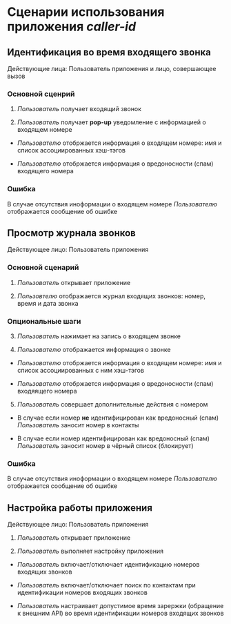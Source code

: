 # Сценарии использования приложения _caller-id_

## Идентификация во время входящего звонка

Действующие лица: Пользователь приложения и лицо, совершающее вызов

### Основной сценрий

1. _Пользователь_ получает входящий звонок

2. _Пользователь_ получает **pop-up** уведомление с информацией о входящем номере

  - _Пользователю_ отобржается информация о входящем номере: имя и список ассоциированных хэш-тэгов

  - _Пользователю_ отобржается информация о вредоносности (спам) входящего номера

### Ошибка

В случае отсутствия иноформации о входящем номере _Пользователю_ отображается сообщение об ошибке

## Просмотр журнала звонков

Действующее лицо: Пользователь приложения

### Основной сценарий

1. _Пользователь_ открывает приложение

2. _Пользовтелю_ отображается журнал входящих звонков: номер, время и дата звонка

### Опциональные шаги

3. _Пользователь_ нажимает на запись о входящем звонке

4. _Пользователю_ отображается информация о звонке

  - _Пользователю_ отобржается информация о входящем номере: имя и список ассоциированных с ним хэш-тэгов

  - _Пользователю_ отобржается информация о вредоносности (спам) входяящего номера

5. _Пользователь_ совершает дополнительные действия с номером

  - В случае если номер **не** идентифицирован как вредоносный (спам) _Пользователь_ заносит номер в контакты

  - В случае если номер идентифицирован как вредоносный (спам) _Пользователь_ заносит номер в чёрный список (блокирует)

### Ошибка

В случае отсутствия иноформации о входящем номере _Пользователю_ отображается сообщение об ошибке

## Настройка работы приложения

Действующее лицо: Пользователь приложения

1. _Пользователь_ открывает приложение

2. _Пользователь_ выполняет настройку приложения

  - _Пользователь_ включает/отключает идентификацию номеров входящих звонков

  - _Пользователь_ включает/отключает поиск по контактам при идентификации номеров входящих звонков

  - _Пользователь_ настраивает допустимое время зарержки (обращение к внешним API) во время идентификации номеров входящих звонков
